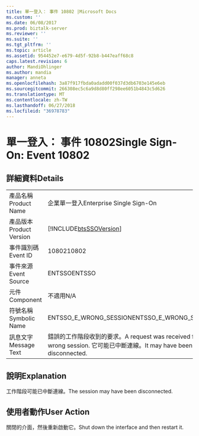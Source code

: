 ```yaml
---
title: 單一登入： 事件 10802 |Microsoft Docs
ms.custom: ''
ms.date: 06/08/2017
ms.prod: biztalk-server
ms.reviewer: ''
ms.suite: ''
ms.tgt_pltfrm: ''
ms.topic: article
ms.assetid: 954452e7-e679-4d5f-92b8-b447eaff68c8
caps.latest.revision: 6
author: MandiOhlinger
ms.author: mandia
manager: anneta
ms.openlocfilehash: 3a87f917fbda0adadd00f037d3db6703e145e6eb
ms.sourcegitcommit: 266308ec5c6a9d8d80ff298ee6051b4843c5d626
ms.translationtype: MT
ms.contentlocale: zh-TW
ms.lasthandoff: 06/27/2018
ms.locfileid: "36978783"
---
```

# <a name="single-sign-on-event-10802"></a><span data-ttu-id="a4b54-102">單一登入： 事件 10802</span><span class="sxs-lookup"><span data-stu-id="a4b54-102">Single Sign-On: Event 10802</span></span>
## <a name="details"></a><span data-ttu-id="a4b54-103">詳細資料</span><span class="sxs-lookup"><span data-stu-id="a4b54-103">Details</span></span>  
  
|                 |                                                                              |
|-----------------|------------------------------------------------------------------------------|
|  <span data-ttu-id="a4b54-104">產品名稱</span><span class="sxs-lookup"><span data-stu-id="a4b54-104">Product Name</span></span>   |                          <span data-ttu-id="a4b54-105">企業單一登入</span><span class="sxs-lookup"><span data-stu-id="a4b54-105">Enterprise Single Sign-On</span></span>                           |
| <span data-ttu-id="a4b54-106">產品版本</span><span class="sxs-lookup"><span data-stu-id="a4b54-106">Product Version</span></span> |          [!INCLUDE[btsSSOVersion](../includes/btsssoversion-md.md)]          |
|    <span data-ttu-id="a4b54-107">事件識別碼</span><span class="sxs-lookup"><span data-stu-id="a4b54-107">Event ID</span></span>     |                                    <span data-ttu-id="a4b54-108">10802</span><span class="sxs-lookup"><span data-stu-id="a4b54-108">10802</span></span>                                     |
|  <span data-ttu-id="a4b54-109">事件來源</span><span class="sxs-lookup"><span data-stu-id="a4b54-109">Event Source</span></span>   |                                    <span data-ttu-id="a4b54-110">ENTSSO</span><span class="sxs-lookup"><span data-stu-id="a4b54-110">ENTSSO</span></span>                                    |
|    <span data-ttu-id="a4b54-111">元件</span><span class="sxs-lookup"><span data-stu-id="a4b54-111">Component</span></span>    |                                     <span data-ttu-id="a4b54-112">不適用</span><span class="sxs-lookup"><span data-stu-id="a4b54-112">N/A</span></span>                                      |
|  <span data-ttu-id="a4b54-113">符號名稱</span><span class="sxs-lookup"><span data-stu-id="a4b54-113">Symbolic Name</span></span>  |                            <span data-ttu-id="a4b54-114">ENTSSO_E_WRONG_SESSION</span><span class="sxs-lookup"><span data-stu-id="a4b54-114">ENTSSO_E_WRONG_SESSION</span></span>                            |
|  <span data-ttu-id="a4b54-115">訊息文字</span><span class="sxs-lookup"><span data-stu-id="a4b54-115">Message Text</span></span>   | <span data-ttu-id="a4b54-116">錯誤的工作階段收到的要求。</span><span class="sxs-lookup"><span data-stu-id="a4b54-116">A request was received for the wrong session.</span></span> <span data-ttu-id="a4b54-117">它可能已中斷連線。</span><span class="sxs-lookup"><span data-stu-id="a4b54-117">It may have been disconnected.</span></span> |
  
## <a name="explanation"></a><span data-ttu-id="a4b54-118">說明</span><span class="sxs-lookup"><span data-stu-id="a4b54-118">Explanation</span></span>  
 <span data-ttu-id="a4b54-119">工作階段可能已中斷連線。</span><span class="sxs-lookup"><span data-stu-id="a4b54-119">The session may have been disconnected.</span></span>  
  
## <a name="user-action"></a><span data-ttu-id="a4b54-120">使用者動作</span><span class="sxs-lookup"><span data-stu-id="a4b54-120">User Action</span></span>  
 <span data-ttu-id="a4b54-121">關閉的介面，然後重新啟動它。</span><span class="sxs-lookup"><span data-stu-id="a4b54-121">Shut down the interface and then restart it.</span></span>